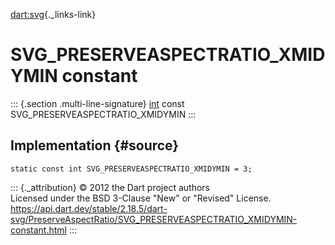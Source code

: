 [dart:svg](../../dart-svg/dart-svg-library){._links-link}

SVG\_PRESERVEASPECTRATIO\_XMIDYMIN constant
===========================================

::: {.section .multi-line-signature}
[int](../../dart-core/int-class) const
SVG\_PRESERVEASPECTRATIO\_XMIDYMIN
:::

Implementation {#source}
--------------

``` {.language-dart data-language="dart"}
static const int SVG_PRESERVEASPECTRATIO_XMIDYMIN = 3;
```

::: {._attribution}
© 2012 the Dart project authors\
Licensed under the BSD 3-Clause \"New\" or \"Revised\" License.\
<https://api.dart.dev/stable/2.18.5/dart-svg/PreserveAspectRatio/SVG_PRESERVEASPECTRATIO_XMIDYMIN-constant.html>
:::
